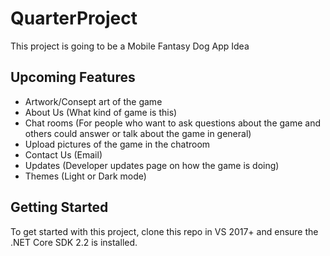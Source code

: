 # QuarterProject
This project is going to be a Mobile Fantasy Dog App Idea

## Upcoming Features
- Artwork/Consept art of the game
- About Us (What kind of game is this)
- Chat rooms (For people who want to ask questions about the game and others could answer or talk about the game in general)
- Upload pictures of the game in the chatroom
- Contact Us (Email)
- Updates (Developer updates page on how the game is doing)
- Themes (Light or Dark mode)

## Getting Started
To get started with this project, clone this repo in VS 2017+ and ensure the .NET Core SDK 2.2 is installed.
